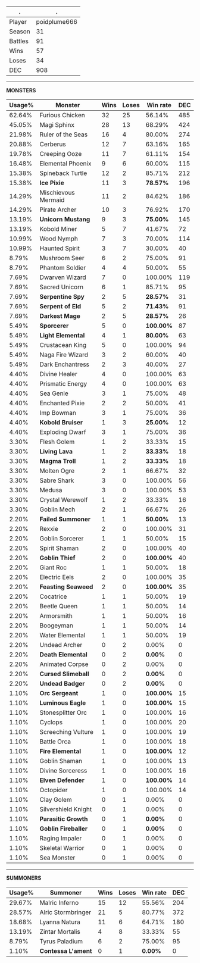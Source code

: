 .|.
|-|-
Player|poidplume666
Season|31
Battles|91
Wins|57
Loses|34
DEC|908

---
**MONSTERS**

Usage%|Monster|Wins|Loses|Win rate|DEC|
-|-|-|-|-|-|
62.64%|Furious Chicken|32|25|56.14%|485|
45.05%|Magi Sphinx|28|13|68.29%|424|
21.98%|Ruler of the Seas|16|4|80.00%|274|
20.88%|Cerberus|12|7|63.16%|165|
19.78%|Creeping Ooze|11|7|61.11%|154|
16.48%|Elemental Phoenix|9|6|60.00%|115|
15.38%|Spineback Turtle|12|2|85.71%|212|
15.38%|**Ice Pixie**|11|3|**78.57%**|196|
14.29%|Mischievous Mermaid|11|2|84.62%|186|
14.29%|Pirate Archer|10|3|76.92%|170|
13.19%|**Unicorn Mustang**|9|3|**75.00%**|145|
13.19%|Kobold Miner|5|7|41.67%|72|
10.99%|Wood Nymph|7|3|70.00%|114|
10.99%|Haunted Spirit|3|7|30.00%|40|
8.79%|Mushroom Seer|6|2|75.00%|91|
8.79%|Phantom Soldier|4|4|50.00%|55|
7.69%|Dwarven Wizard|7|0|100.00%|119|
7.69%|Sacred Unicorn|6|1|85.71%|95|
7.69%|**Serpentine Spy**|2|5|**28.57%**|31|
7.69%|**Serpent of Eld**|5|2|**71.43%**|91|
7.69%|**Darkest Mage**|2|5|**28.57%**|26|
5.49%|**Sporcerer**|5|0|**100.00%**|87|
5.49%|**Light Elemental**|4|1|**80.00%**|63|
5.49%|Crustacean King|5|0|100.00%|94|
5.49%|Naga Fire Wizard|3|2|60.00%|40|
5.49%|Dark Enchantress|2|3|40.00%|27|
4.40%|Divine Healer|4|0|100.00%|63|
4.40%|Prismatic Energy|4|0|100.00%|63|
4.40%|Sea Genie|3|1|75.00%|48|
4.40%|Enchanted Pixie|2|2|50.00%|41|
4.40%|Imp Bowman|3|1|75.00%|36|
4.40%|**Kobold Bruiser**|1|3|**25.00%**|12|
4.40%|Exploding Dwarf|3|1|75.00%|36|
3.30%|Flesh Golem|1|2|33.33%|15|
3.30%|**Living Lava**|1|2|**33.33%**|18|
3.30%|**Magma Troll**|1|2|**33.33%**|18|
3.30%|Molten Ogre|2|1|66.67%|32|
3.30%|Sabre Shark|3|0|100.00%|56|
3.30%|Medusa|3|0|100.00%|53|
3.30%|Crystal Werewolf|1|2|33.33%|16|
3.30%|Goblin Mech|2|1|66.67%|26|
2.20%|**Failed Summoner**|1|1|**50.00%**|13|
2.20%|Rexxie|2|0|100.00%|31|
2.20%|Goblin Sorcerer|1|1|50.00%|15|
2.20%|Spirit Shaman|2|0|100.00%|40|
2.20%|**Goblin Thief**|2|0|**100.00%**|40|
2.20%|Giant Roc|1|1|50.00%|18|
2.20%|Electric Eels|2|0|100.00%|35|
2.20%|**Feasting Seaweed**|2|0|**100.00%**|35|
2.20%|Cocatrice|1|1|50.00%|19|
2.20%|Beetle Queen|1|1|50.00%|14|
2.20%|Armorsmith|1|1|50.00%|16|
2.20%|Boogeyman|1|1|50.00%|14|
2.20%|Water Elemental|1|1|50.00%|19|
2.20%|Undead Archer|0|2|0.00%|0|
2.20%|**Death Elemental**|0|2|**0.00%**|0|
2.20%|Animated Corpse|0|2|0.00%|0|
2.20%|**Cursed Slimeball**|0|2|**0.00%**|0|
2.20%|**Undead Badger**|0|2|**0.00%**|0|
1.10%|**Orc Sergeant**|1|0|**100.00%**|15|
1.10%|**Luminous Eagle**|1|0|**100.00%**|15|
1.10%|Stonesplitter Orc|1|0|100.00%|16|
1.10%|Cyclops|1|0|100.00%|20|
1.10%|Screeching Vulture|1|0|100.00%|19|
1.10%|Battle Orca|1|0|100.00%|18|
1.10%|**Fire Elemental**|1|0|**100.00%**|12|
1.10%|Goblin Shaman|1|0|100.00%|13|
1.10%|Divine Sorceress|1|0|100.00%|16|
1.10%|**Elven Defender**|1|0|**100.00%**|14|
1.10%|Octopider|1|0|100.00%|14|
1.10%|Clay Golem|0|1|0.00%|0|
1.10%|Silvershield Knight|0|1|0.00%|0|
1.10%|**Parasitic Growth**|0|1|**0.00%**|0|
1.10%|**Goblin Fireballer**|0|1|**0.00%**|0|
1.10%|Raging Impaler|0|1|0.00%|0|
1.10%|Skeletal Warrior|0|1|0.00%|0|
1.10%|Sea Monster|0|1|0.00%|0|

---
**SUMMONERS**

Usage%|Summoner|Wins|Loses|Win rate|DEC|
-|-|-|-|-|-|
29.67%|Malric Inferno|15|12|55.56%|204|
28.57%|Alric Stormbringer|21|5|80.77%|372|
18.68%|Lyanna Natura|11|6|64.71%|180|
13.19%|Zintar Mortalis|4|8|33.33%|55|
8.79%|Tyrus Paladium|6|2|75.00%|95|
1.10%|**Contessa L'ament**|0|1|**0.00%**|0|
